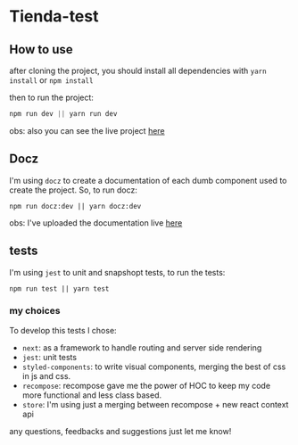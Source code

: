 # Tienda-test

## How to use

after cloning the project, you should install all dependencies with `yarn install` or `npm install`

then to run the project:

```js
npm run dev || yarn run dev
```

obs: also you can see the live project [here](https://tiendanube-test-jleglyfccw.now.sh)

## Docz

I'm using `docz` to create a documentation of each dumb component used to create the project. So, to run docz:

```
npm run docz:dev || yarn docz:dev
```

obs: I've uploaded the documentation live [here](https://dist-gbxcpvcigb.now.sh/)

## tests

I'm using `jest` to unit and snapshopt tests, to run the tests:

```
npm run test || yarn test
```

### my choices

To develop this tests I chose:

- `next`: as a framework to handle routing and server side rendering
- `jest`: unit tests
- `styled-components`: to write visual components, merging the best of css in js and css.
- `recompose`: recompose gave me the power of HOC to keep my code more functional and less class based.
- `store`: I'm using just a merging between recompose + new react context api

any questions, feedbacks and suggestions just let me know!

